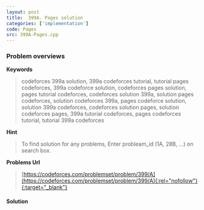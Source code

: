 ```yaml
---
layout: post
title:  399A. Pages solution
categories: ['implementation']
code: Pages
src: 399A-Pages.cpp
---
```

### **Problem overviews**

**Keywords**
> codeforces 399a solution, 399a codeforces tutorial, tutorial pages codeforces, 399a codeforce solution, codeforces pages solution, pages tutorial codeforces, codeforces solution 399a, solution pages codeforces, solution codeforces 399a, pages codeforce solution, solution 399a codeforces, codeforces solution pages, solution codeforces pages, 399a tutorial codeforces, pages codeforces tutorial, tutorial 399a codeforces

**Hint**
> To find solution for any problems, Enter probleam_id (1A, 28B, ...) on search box. 

**Problems Url**
> [https://codeforces.com/problemset/problem/399/A](https://codeforces.com/problemset/problem/399/A){:rel="nofollow"}{:target="_blank"}

#### **Solution**



